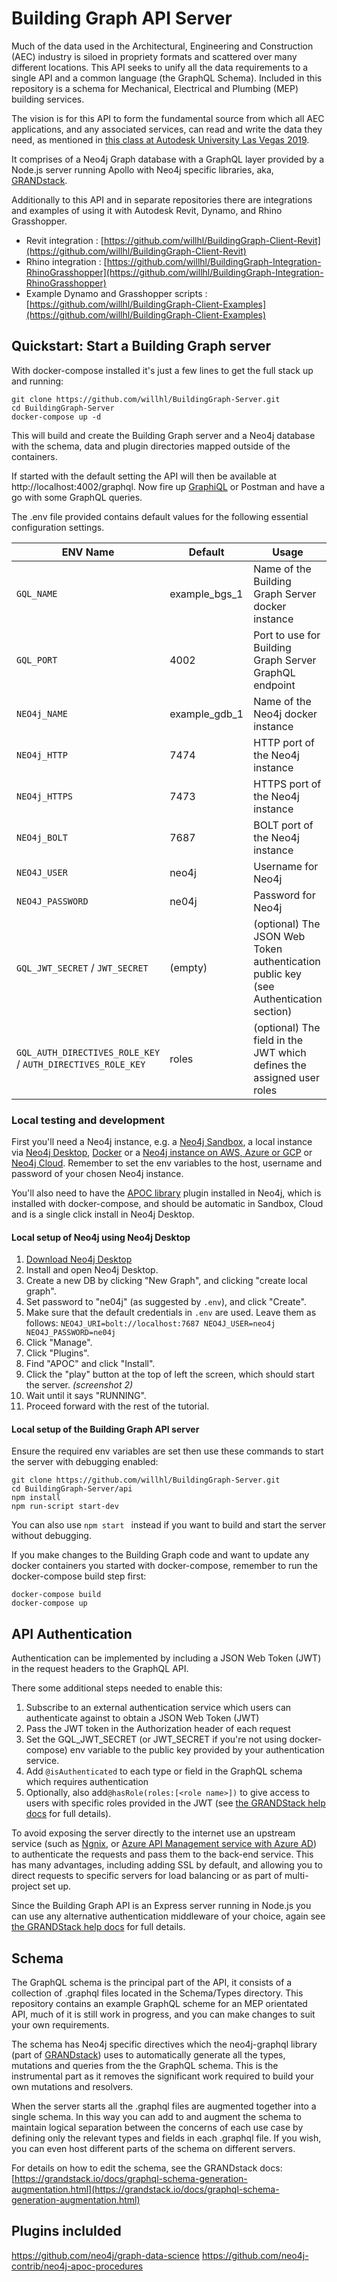 
# Building Graph API Server

Much of the data used in the Architectural, Engineering and Construction (AEC) industry is siloed in propriety formats and scattered over many different locations. This API seeks to unify all the data requirements to a single API and a common language (the GraphQL Schema). Included in this repository is a schema for Mechanical, Electrical and Plumbing (MEP) building services.

The vision is for this API to form the fundamental source from which all AEC applications, and any associated services, can read and write the data they need, as mentioned in [this class at Autodesk University Las Vegas 2019](https://www.autodesk.com/autodesk-university/class/Unlock-Full-Potential-Your-MEP-Data-Case-Unified-Data-Model-2019).

It comprises of a Neo4j Graph database with a GraphQL layer provided by a Node.js server running Apollo with Neo4j specific libraries, aka, [GRANDstack](https://grandstack.io).

Additionally to this API and in separate repositories there are integrations and examples of using it with Autodesk Revit, Dynamo, and Rhino Grasshopper. 

 - Revit integration : [https://github.com/willhl/BuildingGraph-Client-Revit](https://github.com/willhl/BuildingGraph-Client-Revit)
 - Rhino integration : [https://github.com/willhl/BuildingGraph-Integration-RhinoGrasshopper](https://github.com/willhl/BuildingGraph-Integration-RhinoGrasshopper)
 - Example Dynamo and Grasshopper scripts : [https://github.com/willhl/BuildingGraph-Client-Examples](https://github.com/willhl/BuildingGraph-Client-Examples)


## Quickstart: Start a Building Graph server

With docker-compose installed it's just a few lines to get the full stack up and running:

```shell
git clone https://github.com/willhl/BuildingGraph-Server.git
cd BuildingGraph-Server
docker-compose up -d
```
This will build and create the Building Graph server and a Neo4j database with the schema, data and plugin directories mapped outside of the containers.

If started with the default setting the API will then be available at http://localhost:4002/graphql. Now fire up [GraphiQL](https://www.electronjs.org/apps/graphiql) or Postman and have a go with some GraphQL queries.

The .env file provided contains default values for the following essential configuration settings.

|ENV Name|Default|Usage| Context
|--|--|--|--|
| `GQL_NAME`  | example_bgs_1| Name of the Building Graph Server docker instance | Docker compose only
| `GQL_PORT`| 4002 | Port to use for  Building Graph Server GraphQL endpoint| All
|`NEO4j_NAME` |example_gdb_1| Name of the Neo4j docker instance|Docker compose only|
|`NEO4j_HTTP` |7474| HTTP port of the Neo4j instance|All|
|`NEO4j_HTTPS`|7473 |HTTPS port of the Neo4j instance|All|
|`NEO4j_BOLT`|7687 |BOLT port of the Neo4j instance|All|
|`NEO4J_USER`|neo4j|Username for Neo4j| All|
|`NEO4J_PASSWORD`|ne04j|Password for Neo4j|All|
|`GQL_JWT_SECRET` / `JWT_SECRET`|(empty)|(optional) The JSON Web Token authentication public key (see Authentication section) | Docker compose / otherwise |
|`GQL_AUTH_DIRECTIVES_ROLE_KEY` / `AUTH_DIRECTIVES_ROLE_KEY`|roles|(optional) The field in the JWT which defines the assigned user roles | Docker compose / otherwise |

### Local testing and development

First you'll need  a Neo4j instance, e.g. a [Neo4j Sandbox](http://neo4j.com/sandbox), a local instance via [Neo4j Desktop](https://neo4j.com/download), [Docker](http://hub.docker.com/_/neo4j) or a [Neo4j instance on AWS, Azure or GCP](http://neo4j.com/developer/guide-cloud-deployment) or [Neo4j Cloud](http://neo4j.com/cloud). Remember to set the env variables to the host, username and password of your chosen Neo4j instance.

You'll also need to have the [APOC library](https://github.com/neo4j-contrib/neo4j-apoc-procedures)  plugin installed in Neo4j, which is installed with docker-compose, and should be automatic in Sandbox, Cloud and is a single click install in Neo4j Desktop.

#### Local setup of Neo4j using Neo4j Desktop

1. [Download Neo4j Desktop](https://neo4j.com/download/)
2. Install and open Neo4j Desktop.
3. Create a new DB by clicking "New Graph", and clicking "create local graph".
4. Set password to "ne04j" (as suggested by `.env`), and click "Create".
5. Make sure that the default credentials in `.env` are used. Leave them as follows: `NEO4J_URI=bolt://localhost:7687 NEO4J_USER=neo4j NEO4J_PASSWORD=ne04j`
6. Click "Manage".
7. Click "Plugins".
8. Find "APOC" and click "Install".
9. Click the "play" button at the top of left the screen, which should start the server. _(screenshot 2)_
10. Wait until it says "RUNNING".
11. Proceed forward with the rest of the tutorial.

####  Local setup of the Building Graph API server
Ensure the required env variables are set then use these commands to start the server with debugging enabled:

```shell
git clone https://github.com/willhl/BuildingGraph-Server.git
cd BuildingGraph-Server/api
npm install
npm run-script start-dev
```
You can also use ```npm start ``` instead if you want to build and start the server without debugging.

If you make changes to the Building Graph code and want to update any docker containers you started with docker-compose, remember to run the docker-compose build step first: 
 
```shell
docker-compose build
docker-compose up
```

## API Authentication
Authentication can be implemented by including a JSON Web Token (JWT) in the request headers to the GraphQL API.  

There some additional steps needed to enable this:
1. Subscribe to an external authentication service which users can authenticate against to obtain a JSON Web Token (JWT)
2. Pass the JWT token in the Authorization header of each request
3. Set the GQL_JWT_SECRET (or JWT_SECRET if you're not using docker-compose)  env variable to the public key provided by your authentication service.
4. Add `@isAuthenticated` to each type or field in the GraphQL schema which requires authentication
5. Optionally, also add`@hasRole(roles:[<role name>])` to give access to users with specific roles provided in the JWT (see [the GRANDStack help docs](https://grandstack.io/docs/neo4j-graphql-js-middleware-authorization.html) for full details).
 


To avoid exposing the server directly to the internet use an upstream service (such as [Ngnix](https://www.nginx.com/), or [Azure API Management service with Azure AD](https://docs.microsoft.com/en-us/azure/api-management/api-management-howto-protect-backend-with-aad)) to authenticate the requests and pass them to the back-end service. This has many advantages, including adding SSL by default, and allowing you to direct requests to specific servers for load balancing or as part of multi-project set up. 

Since the Building Graph API is an Express server running in Node.js you can use any alternative authentication middleware of your choice, again see [the GRANDStack help docs](https://grandstack.io/docs/neo4j-graphql-js-middleware-authorization.html) for full details.
 

## Schema

The GraphQL schema is the principal part of the API, it consists of a collection of .graphql files located in the Schema/Types directory. This repository contains an example GraphQL scheme for an MEP orientated API, much of it is still work in progress, and you can make changes to suit your own requirements. 

The schema has Neo4j specific directives which the neo4j-graphql library (part of [GRANDstack](https://grandstack.io/docs/graphql-schema-generation-augmentation.html)) uses to automatically generate all the types, mutations and queries from the the GraphQL schema. This is the instrumental part as it removes the significant work required to build your own mutations and resolvers.

When the server starts all the .graphql files are augmented together into a single schema. In this way you can add to and augment the schema to maintain logical separation between the concerns of each use case by defining only the relevant types and fields in each .graphql file. If you wish, you can even host different parts of the schema on different servers.

For details on how to edit the schema, see the GRANDstack docs:
[https://grandstack.io/docs/graphql-schema-generation-augmentation.html](https://grandstack.io/docs/graphql-schema-generation-augmentation.html)

## Plugins inclulded

https://github.com/neo4j/graph-data-science
https://github.com/neo4j-contrib/neo4j-apoc-procedures